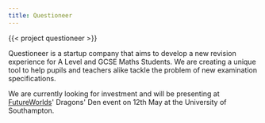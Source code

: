 ```yaml
---
title: Questioneer
---
```


{{< project questioneer >}}

Questioneer is a startup company that aims to develop a new revision experience for A Level and GCSE Maths Students. We are creating a unique tool to help pupils and teachers alike tackle the problem of new examination specifications.

We are currently looking for investment and will be presenting at [FutureWorlds][futureworlds]' Dragons' Den event on 12th May at the University of Southampton.

[futureworlds]: https://futureworlds.com/
